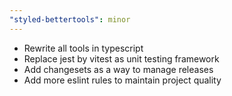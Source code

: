 ```yaml
---
"styled-bettertools": minor
---
```


* Rewrite all tools in typescript
* Replace jest by vitest as unit testing framework
* Add changesets as a way to manage releases
* Add more eslint rules to maintain project quality
